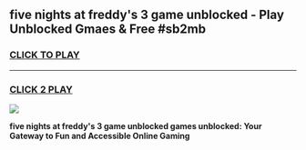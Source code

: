 
## five nights at freddy's 3 game unblocked - Play Unblocked Gmaes & Free #sb2mb
<h3>
<a href="https://news.freeplayer.one?title=five_nights_at_freddy's_3_game_unblocked&ref=03M">CLICK TO PLAY</a></h3>
<hr>

<h3>
<a href="https://news.freeplayer.one?title=five_nights_at_freddy's_3_game_unblocked&ref=03M">CLICK 2 PLAY</a>
  
</h3>

<a href="https://news.freeplayer.one?title=five_nights_at_freddy's_3_game_unblocked&ref=03M"><img src="https://clearcache.store/games.png"></a>


**five nights at freddy's 3 game unblocked games unblocked: Your Gateway to Fun and Accessible Online Gaming**
